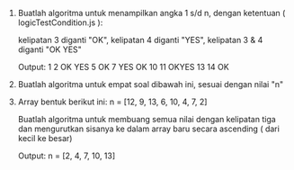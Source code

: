 1. Buatlah algoritma untuk menampilkan angka 1 s/d n, dengan ketentuan ( logicTestCondition.js ):

   kelipatan 3 diganti "OK",
   kelipatan 4 diganti "YES",
   kelipatan 3 & 4 diganti "OK YES"

   Output:
   1 2 OK YES
   5 OK
   7 YES OK
   10 11 OKYES
   13 14 OK

2. Buatlah algoritma untuk empat soal dibawah ini, sesuai dengan nilai "n"

3. Array bentuk berikut ini:
   n = [12, 9, 13, 6, 10, 4, 7, 2]

   Buatlah algoritma untuk membuang semua nilai dengan kelipatan tiga dan mengurutkan sisanya ke dalam array baru secara ascending ( dari kecil ke besar)

   Output:
   n = [2, 4, 7, 10, 13]
